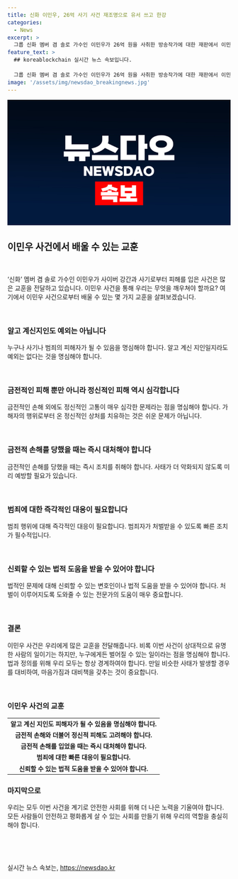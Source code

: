 ```yaml
---
title: 신화 이민우, 26억 사기 사건 재조명으로 유서 쓰고 한강
categories:
  - News
excerpt: >
  그룹 신화 멤버 겸 솔로 가수인 이민우가 26억 원을 사취한 방송작가에 대한 재판에서 이민우의 사연이 다시 조명을 받고 있다. 방송작가는 2심에서도 실형을 선고받았으며, 법원은 26억을 전부 이민우에게 돌려주도록 판결했다. 이민우는 20년간 알고 지냈던 지인에게 가스라이팅을 당해 돈을 갈취당했다고 밝혀 많은 고통을 호소했다. A씨는 이민우의 누나의 친구였고, 이민우는 총 26억을 뜯긴 뒤에야 A씨를 고소했다.
feature_text: >
  ## koreablockchain 실시간 뉴스 속보입니다.

  그룹 신화 멤버 겸 솔로 가수인 이민우가 26억 원을 사취한 방송작가에 대한 재판에서 이민우의 사연이 다시 조명을 받고 있다. 방송작가는 2심에서도 실형을 선고받았으며, 법원은 26억을 전부 이민우에게 돌려주도록 판결했다. 이민우는 20년간 알고 지냈던 지인에게 가스라이팅을 당해 돈을 갈취당했다고 밝혀 많은 고통을 호소했다. A씨는 이민우의 누나의 친구였고, 이민우는 총 26억을 뜯긴 뒤에야 A씨를 고소했다.
image: '/assets/img/newsdao_breakingnews.jpg'
---
```


<p><img src="/assets/img/newsdao_breakingnews.jpg" alt="koreablockchain 속보" /></p>

<h2 data-ke-size="size26">이민우 사건에서 배울 수 있는 교훈</h2>

<p data-ke-size="size16">&nbsp;</p>

<p>‘신화’ 멤버 겸 솔로 가수인 이민우가 사이버 강간과 사기로부터 피해를 입은 사건은 많은 교훈을 전달하고 있습니다. 이민우 사건을 통해 우리는 무엇을 깨우쳐야 할까요? 여기에서 이민우 사건으로부터 배울 수 있는 몇 가지 교훈을 살펴보겠습니다.</p>

<p data-ke-size="size16">&nbsp;</p>

<h3 data-ke-size="size24">알고 계신지인도 예외는 아닙니다</h3>

<p data-ke-size="size16">누구나 사기나 범죄의 피해자가 될 수 있음을 명심해야 합니다. 알고 계신 지인일지라도 예외는 없다는 것을 명심해야 합니다.</p>

<p data-ke-size="size16">&nbsp;</p>

<h3 data-ke-size="size24">금전적인 피해 뿐만 아니라 정신적인 피해 역시 심각합니다</h3>

<p data-ke-size="size16">금전적인 손해 외에도 정신적인 고통이 매우 심각한 문제라는 점을 명심해야 합니다. 가해자의 행위로부터 온 정신적인 상처를 치유하는 것은 쉬운 문제가 아닙니다.</p>

<p data-ke-size="size16">&nbsp;</p>

<h3 data-ke-size="size24">금전적 손해를 당했을 때는 즉시 대처해야 합니다</h3>

<p data-ke-size="size16">금전적인 손해를 당했을 때는 즉시 조치를 취해야 합니다. 사태가 더 악화되지 않도록 미리 예방할 필요가 있습니다.</p>

<p data-ke-size="size16">&nbsp;</p>

<h3 data-ke-size="size24">범죄에 대한 즉각적인 대응이 필요합니다</h3>

<p data-ke-size="size16">범죄 행위에 대해 즉각적인 대응이 필요합니다. 범죄자가 처벌받을 수 있도록 빠른 조치가 필수적입니다.</p>

<p data-ke-size="size16">&nbsp;</p>

<h3 data-ke-size="size24">신뢰할 수 있는 법적 도움을 받을 수 있어야 합니다</h3>

<p data-ke-size="size16">법적인 문제에 대해 신뢰할 수 있는 변호인이나 법적 도움을 받을 수 있어야 합니다. 처벌이 이루어지도록 도와줄 수 있는 전문가의 도움이 매우 중요합니다.</p>

<p data-ke-size="size16">&nbsp;</p>

<h3 data-ke-size="size24">결론</h3>

<p data-ke-size="size16">이민우 사건은 우리에게 많은 교훈을 전달해줍니다. 비록 이번 사건이 상대적으로 유명한 사람의 일이기는 하지만, 누구에게든 벌어질 수 있는 일이라는 점을 명심해야 합니다. 법과 정의를 위해 우리 모두는 항상 경계하여야 합니다. 만일 비슷한 사태가 발생할 경우를 대비하여, 마음가짐과 대비책을 갖추는 것이 중요합니다.</p>

<p data-ke-size="size16">&nbsp;</p>

<h3 data-ke-size="size24">이민우 사건의 교훈</h3>

<table>
    <tbody>
        <tr>
            <td style="text-align: center; height: 17px;"><b>알고 계신 지인도 피해자가 될 수 있음을 명심해야 합니다.</b></td>
        </tr>
        <tr>
            <td style="text-align: center; height: 17px;"><b>금전적 손해와 더불어 정신적 피해도 고려해야 합니다.</b></td>
        </tr>
        <tr>
            <td style="text-align: center; height: 17px;"><b>금전적 손해를 입었을 때는 즉시 대처해야 합니다.</b></td>
        </tr>
        <tr>
            <td style="text-align: center; height: 17px;"><b>범죄에 대한 빠른 대응이 필요합니다.</b></td>
        </tr>
        <tr>
            <td style="text-align: center; height: 17px;"><b>신뢰할 수 있는 법적 도움을 받을 수 있어야 합니다.</b></td>
        </tr>
    </tbody>
</table>

<h3 data-ke-size="size24">마지막으로</h3>

<p data-ke-size="size16">우리는 모두 이번 사건을 계기로 안전한 사회를 위해 더 나은 노력을 기울여야 합니다. 모든 사람들이 안전하고 평화롭게 살 수 있는 사회를 만들기 위해 우리의 역할을 충실히 해야 합니다.</p>

<p data-ke-size="size16">&nbsp;</p>

<p data-ke-size="size16">&nbsp;</p>
실시간 뉴스 속보는, <a href="https://newsdao.kr" rel="dofollow">https://newsdao.kr</a>


